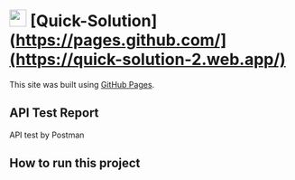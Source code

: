 # <img src="https://i.ibb.co/B3rpcB9/20220617-224257-0000-01.png"  width="30" height="30">  [Quick-Solution](https://pages.github.com/](https://quick-solution-2.web.app/) 
This site was built using [GitHub Pages](https://pages.github.com/).
## API Test Report
API test by Postman 
## How to run this project
